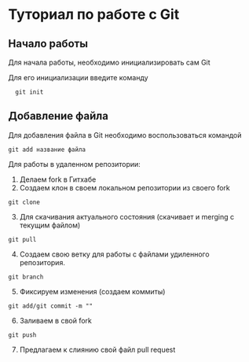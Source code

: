 # Туториал по работе с Git

## Начало работы

Для начала работы, необходимо инициализировать сам Git

Для его инициализации введите команду 

```
  git init
```

## Добавление файла

Для добавления файла в Git необходимо воспользоваться командой 

```
git add название файла
```

Для работы в удаленном репозитории:
1. Делаем fork в Гитхабе
2. Cоздаем клон в своем локальном репозитории из своего fork
~~~ 
git clone
~~~
3. Для скачивания актуального состояния (скачивает и merging c текущим файлом)
~~~
git pull 
~~~
4. Создаем свою ветку для работы с файлами удиленного репозитория.
~~~
git branch
~~~
5. Фиксируем изменения (создаем коммиты)
~~~
git add/git commit -m ""
~~~
6. Заливаем в свой fork
~~~
git push
~~~
7. Предлагаем к слиянию свой файл
pull request